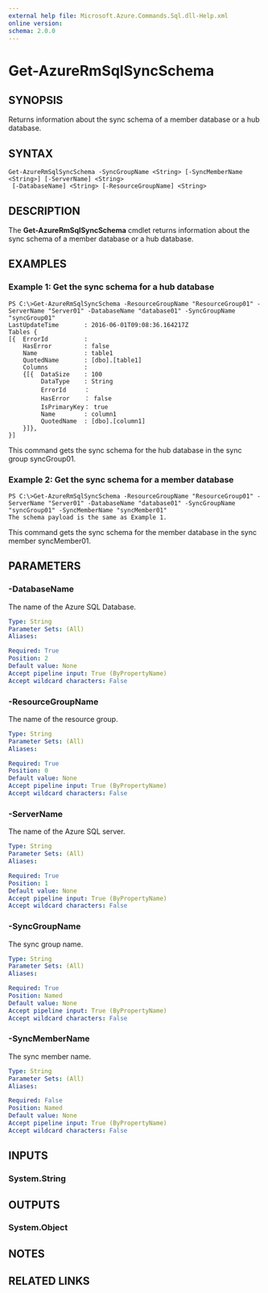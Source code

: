 ```yaml
---
external help file: Microsoft.Azure.Commands.Sql.dll-Help.xml
online version: 
schema: 2.0.0
---
```


# Get-AzureRmSqlSyncSchema

## SYNOPSIS
Returns information about the sync schema of a member database or a hub database.

## SYNTAX

```
Get-AzureRmSqlSyncSchema -SyncGroupName <String> [-SyncMemberName <String>] [-ServerName] <String>
 [-DatabaseName] <String> [-ResourceGroupName] <String>
```

## DESCRIPTION
The **Get-AzureRmSqlSyncSchema** cmdlet returns information about the sync schema of a member database or a hub database.

## EXAMPLES

### Example 1: Get the sync schema for a hub database
```
PS C:\>Get-AzureRmSqlSyncSchema -ResourceGroupName "ResourceGroup01" -ServerName "Server01" -DatabaseName "database01" -SyncGroupName "syncGroup01"
LastUpdateTime       : 2016-06-01T09:08:36.164217Z
Tables {
[{  ErrorId          : 
    HasError         : false
    Name             : table1
    QuotedName       : [dbo].[table1]
    Columns          : 
    {[{  DataSize    : 100
         DataType    : String
         ErrorId     ： 
         HasError    ： false
         IsPrimaryKey： true
         Name        : column1
         QuotedName  : [dbo].[column1]
    }]},
}]
```

This command gets the sync schema for the hub database in the sync group syncGroup01.


### Example 2: Get the sync schema for a member database
```
PS C:\>Get-AzureRmSqlSyncSchema -ResourceGroupName "ResourceGroup01" -ServerName "Server01" -DatabaseName "database01" -SyncGroupName "syncGroup01" -SyncMemberName "syncMember01"
The schema payload is the same as Example 1.
```
This command gets the sync schema for the member database in the sync member syncMember01.


## PARAMETERS

### -DatabaseName
The name of the Azure SQL Database.

```yaml
Type: String
Parameter Sets: (All)
Aliases: 

Required: True
Position: 2
Default value: None
Accept pipeline input: True (ByPropertyName)
Accept wildcard characters: False
```

### -ResourceGroupName
The name of the resource group.

```yaml
Type: String
Parameter Sets: (All)
Aliases: 

Required: True
Position: 0
Default value: None
Accept pipeline input: True (ByPropertyName)
Accept wildcard characters: False
```

### -ServerName
The name of the Azure SQL server.

```yaml
Type: String
Parameter Sets: (All)
Aliases: 

Required: True
Position: 1
Default value: None
Accept pipeline input: True (ByPropertyName)
Accept wildcard characters: False
```

### -SyncGroupName
The sync group name.

```yaml
Type: String
Parameter Sets: (All)
Aliases: 

Required: True
Position: Named
Default value: None
Accept pipeline input: True (ByPropertyName)
Accept wildcard characters: False
```

### -SyncMemberName
The sync member name.

```yaml
Type: String
Parameter Sets: (All)
Aliases: 

Required: False
Position: Named
Default value: None
Accept pipeline input: True (ByPropertyName)
Accept wildcard characters: False
```

## INPUTS

### System.String


## OUTPUTS

### System.Object

## NOTES

## RELATED LINKS

